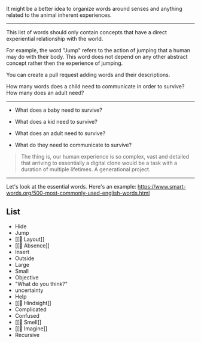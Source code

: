 It might be a better idea to organize words around senses and anything related to the animal inherent experiences.

---

This list of words should only contain concepts that have a direct experiential relationship with the world.

For example, the word "Jump" refers to the action of jumping that a human may do with their body. This word does not depend on any other abstract concept rather then the experience of jumping.

You can create a pull request adding words and their descriptions.

How many words does a child need to communicate in order to survive?
How many does an adult need?

---

- What does a baby need to survive?

- What does a kid need to survive?

- What does an adult need to survive?

- What do they need to communicate to survive?

> The thing is, our human experience is so complex, vast and detailed that arriving to essentially a digital clone would be a task with a duration of multiple lifetimes. A generational project.

---

Let's look at the essential words. Here's an example:
https://www.smart-words.org/500-most-commonly-used-english-words.html

## List

* Hide
* Jump
* [[💬 Layout]]
* [[💬 Absence]]
* Insert
* Outside
* Large
* Small
* Objective
* "What do you think?"
* uncertainty
* Help
* [[💬 Hindsight]]
* Complicated
* Confused
* [[💬 Smell]]
* [[💬 Imagine]]
* Recursive